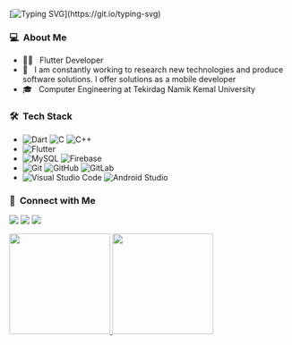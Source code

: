 [![Typing SVG](https://readme-typing-svg.herokuapp.com?size=25&duration=2000&color=07A6F7&vCenter=true&multiline=true&width=350&height=80&lines=Hi%2C+I+am+Kanan+Abbaszade.;I+am+Mobile+Developer.)](https://git.io/typing-svg)
<h3> 💻 &nbsp;About Me </h3>

- 👨‍💻 &nbsp; Flutter Developer
- 🤔 &nbsp; I am constantly working to research new technologies and produce software solutions. I offer solutions as a mobile developer
- 🎓 &nbsp; Computer Engineering at Tekirdag Namik Kemal University


<h3> 🛠 &nbsp;Tech Stack</h3>

-
  ![Dart](https://img.shields.io/badge/dart-%230175C2.svg?style=for-the-badge&logo=dart&logoColor=white)
  ![C](https://img.shields.io/badge/c-%2300599C.svg?style=for-the-badge&logo=c&logoColor=white)
  ![C++](https://img.shields.io/badge/c++-%2300599C.svg?style=for-the-badge&logo=c%2B%2B&logoColor=white)
-
  ![Flutter](https://img.shields.io/badge/Flutter-%2302569B.svg?style=for-the-badge&logo=Flutter&logoColor=white)
-
  ![MySQL](https://img.shields.io/badge/mysql-%2300f.svg?style=for-the-badge&logo=mysql&logoColor=white)
  ![Firebase](https://img.shields.io/badge/firebase-%23039BE5.svg?style=for-the-badge&logo=firebase)
-
  ![Git](https://img.shields.io/badge/git-%23F05033.svg?style=for-the-badge&logo=git&logoColor=white)
  ![GitHub](https://img.shields.io/badge/github-%23121011.svg?style=for-the-badge&logo=github&logoColor=white)
  ![GitLab](https://img.shields.io/badge/gitlab-%23181717.svg?style=for-the-badge&logo=gitlab&logoColor=white)
-
  ![Visual Studio Code](https://img.shields.io/badge/Visual%20Studio%20Code-0078d7.svg?style=for-the-badge&logo=visual-studio-code&logoColor=white)
  ![Android Studio](https://img.shields.io/badge/Android%20Studio-3DDC84.svg?style=for-the-badge&logo=android-studio&logoColor=white)

<h3> 🤝 &nbsp;Connect with Me </h3>

<a href="https://www.linkedin.com/in/kenan-abbaszade-161832194"><img src="https://img.shields.io/badge/linkedin-%230077B5.svg?style=for-the-badge&logo=linkedin&logoColor=white"/></a>
<a href="https://twitter.com/kananabbaszade"><img src="https://img.shields.io/badge/Twitter-%231DA1F2.svg?style=for-the-badge&logo=Twitter&logoColor=white"/></a>
<a href="mailto:kananabbaszadex@gmail.com"><img src="https://img.shields.io/badge/Gmail-D14836?style=for-the-badge&logo=gmail&logoColor=white"/></a>

<p>
<a href="https://github.com/kananabbaszade">
  <img height="180em" src="https://github-readme-stats.vercel.app/api?username=kananabbaszade&show_icons=true&theme=radical" />
  <img height="180em" src="https://github-readme-stats-eight-theta.vercel.app/api/top-langs/?username=bilalozcan&theme=radical&layout=compact&exclude_lang=java+r" />
</a>
</p>
